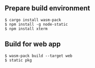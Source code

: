 
## Prepare build environment

```
$ cargo install wasm-pack
$ npm install -g node-static
$ npm install xterm
```

## Build for web app

```
$ wasm-pack build --target web
$ static pkg
```
